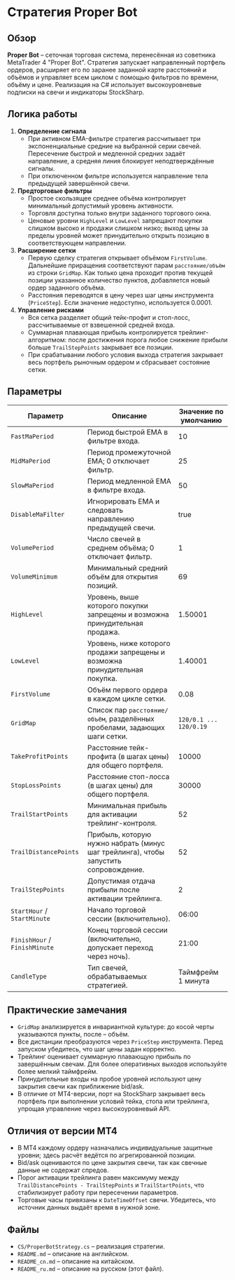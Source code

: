 # Стратегия Proper Bot

## Обзор
**Proper Bot** – сеточная торговая система, перенесённая из советника MetaTrader 4 "Proper Bot". Стратегия запускает направленный портфель ордеров, расширяет его по заранее заданной карте расстояний и объёмов и управляет всем циклом с помощью фильтров по времени, объёму и цене. Реализация на C# использует высокоуровневые подписки на свечи и индикаторы StockSharp.

## Логика работы
1. **Определение сигнала**
   - При активном EMA-фильтре стратегия рассчитывает три экспоненциальные средние на выбранной серии свечей. Пересечение быстрой и медленной средних задаёт направление, а средняя линия блокирует неподтверждённые сигналы.
   - При отключенном фильтре используется направление тела предыдущей завершённой свечи.
2. **Предторговые фильтры**
   - Простое скользящее среднее объёма контролирует минимальный допустимый уровень активности.
   - Торговля доступна только внутри заданного торгового окна.
   - Ценовые уровни `HighLevel` и `LowLevel` запрещают покупки слишком высоко и продажи слишком низко; выход цены за пределы уровней может принудительно открыть позицию в соответствующем направлении.
3. **Расширение сетки**
   - Первую сделку стратегия открывает объёмом `FirstVolume`. Дальнейшие приращения соответствуют парам `расстояние/объём` из строки `GridMap`. Как только цена проходит против текущей позиции указанное количество пунктов, добавляется новый ордер заданного объёма.
   - Расстояния переводятся в цену через шаг цены инструмента (`PriceStep`). Если значение недоступно, используется 0.0001.
4. **Управление рисками**
   - Вся сетка разделяет общий тейк-профит и стоп-лосс, рассчитываемые от взвешенной средней входа.
   - Суммарная плавающая прибыль контролируется трейлинг-алгоритмом: после достижения порога любое снижение прибыли больше `TrailStepPoints` закрывает все позиции.
   - При срабатывании любого условия выхода стратегия закрывает весь портфель рыночным ордером и сбрасывает состояние сетки.

## Параметры
| Параметр | Описание | Значение по умолчанию |
|----------|----------|-----------------------|
| `FastMaPeriod` | Период быстрой EMA в фильтре входа. | 10 |
| `MidMaPeriod` | Период промежуточной EMA; 0 отключает фильтр. | 25 |
| `SlowMaPeriod` | Период медленной EMA в фильтре входа. | 50 |
| `DisableMaFilter` | Игнорировать EMA и следовать направлению предыдущей свечи. | true |
| `VolumePeriod` | Число свечей в среднем объёма; 0 отключает фильтр. | 1 |
| `VolumeMinimum` | Минимальный средний объём для открытия позиций. | 69 |
| `HighLevel` | Уровень, выше которого покупки запрещены и возможна принудительная продажа. | 1.50001 |
| `LowLevel` | Уровень, ниже которого продажи запрещены и возможна принудительная покупка. | 1.40001 |
| `FirstVolume` | Объём первого ордера в каждом цикле сетки. | 0.08 |
| `GridMap` | Список пар `расстояние/объём`, разделённых пробелами, задающих шаги сетки. | `120/0.1 ... 120/0.19` |
| `TakeProfitPoints` | Расстояние тейк-профита (в шагах цены) для общего портфеля. | 10000 |
| `StopLossPoints` | Расстояние стоп-лосса (в шагах цены) для общего портфеля. | 30000 |
| `TrailStartPoints` | Минимальная прибыль для активации трейлинг-контроля. | 52 |
| `TrailDistancePoints` | Прибыль, которую нужно набрать (минус шаг трейлинга), чтобы запустить сопровождение. | 52 |
| `TrailStepPoints` | Допустимая отдача прибыли после активации трейлинга. | 2 |
| `StartHour` / `StartMinute` | Начало торговой сессии (включительно). | 06:00 |
| `FinishHour` / `FinishMinute` | Конец торговой сессии (включительно, допускает переход через ночь). | 21:00 |
| `CandleType` | Тип свечей, обрабатываемых стратегией. | Таймфрейм 1 минута |

## Практические замечания
- `GridMap` анализируется в инвариантной культуре: до косой черты указываются пункты, после – объём.
- Все дистанции преобразуются через `PriceStep` инструмента. Перед запуском убедитесь, что шаг цены задан корректно.
- Трейлинг оценивает суммарную плавающую прибыль по завершённым свечам. Для более оперативных выходов используйте более мелкий таймфрейм.
- Принудительные входы на пробое уровней используют цену закрытия свечи как приближение bid/ask.
- В отличие от MT4-версии, порт на StockSharp закрывает весь портфель при выполнении условий тейка, стопа или трейлинга, упрощая управление через высокоуровневый API.

## Отличия от версии MT4
- В MT4 каждому ордеру назначались индивидуальные защитные уровни; здесь расчёт ведётся по агрегированной позиции.
- Bid/ask оцениваются по цене закрытия свечи, так как свечные данные не содержат спредов.
- Порог активации трейлинга равен максимуму между `TrailDistancePoints - TrailStepPoints` и `TrailStartPoints`, что стабилизирует работу при пересечении параметров.
- Торговые часы привязаны к `DateTimeOffset` свечи. Убедитесь, что источник данных выдаёт время в нужной зоне.

## Файлы
- `CS/ProperBotStrategy.cs` – реализация стратегии.
- `README.md` – описание на английском.
- `README_cn.md` – описание на китайском.
- `README_ru.md` – описание на русском (этот файл).

